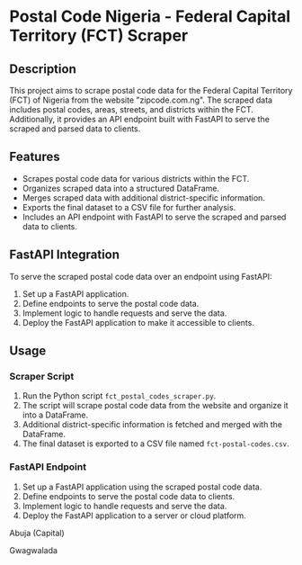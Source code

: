# Postal Code Nigeria - Federal Capital Territory (FCT) Scraper

## Description

This project aims to scrape postal code data for the Federal Capital Territory (FCT) of Nigeria from the website "zipcode.com.ng". The scraped data includes postal codes, areas, streets, and districts within the FCT. Additionally, it provides an API endpoint built with FastAPI to serve the scraped and parsed data to clients.

## Features

- Scrapes postal code data for various districts within the FCT.
- Organizes scraped data into a structured DataFrame.
- Merges scraped data with additional district-specific information.
- Exports the final dataset to a CSV file for further analysis.
- Includes an API endpoint with FastAPI to serve the scraped and parsed data to clients.

## FastAPI Integration

To serve the scraped postal code data over an endpoint using FastAPI:

1. Set up a FastAPI application.
2. Define endpoints to serve the postal code data.
3. Implement logic to handle requests and serve the data.
4. Deploy the FastAPI application to make it accessible to clients.

## Usage

### Scraper Script

1. Run the Python script `fct_postal_codes_scraper.py`.
2. The script will scrape postal code data from the website and organize it into a DataFrame.
3. Additional district-specific information is fetched and merged with the DataFrame.
4. The final dataset is exported to a CSV file named `fct-postal-codes.csv`.

### FastAPI Endpoint

1. Set up a FastAPI application using the scraped postal code data.
2. Define endpoints to serve the postal code data to clients.
3. Implement logic to handle requests and serve the data.
4. Deploy the FastAPI application to a server or cloud platform.


Abuja (Capital)

Gwagwalada